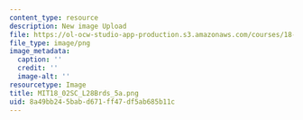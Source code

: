 ```yaml
---
content_type: resource
description: New image Upload
file: https://ol-ocw-studio-app-production.s3.amazonaws.com/courses/18-02sc-multivariable-calculus-fall-2010/8a49bb245babd671ff47df5ab685b11c_MIT18_02SC_L28Brds_5a.png
file_type: image/png
image_metadata:
  caption: ''
  credit: ''
  image-alt: ''
resourcetype: Image
title: MIT18_02SC_L28Brds_5a.png
uid: 8a49bb24-5bab-d671-ff47-df5ab685b11c
---
```

